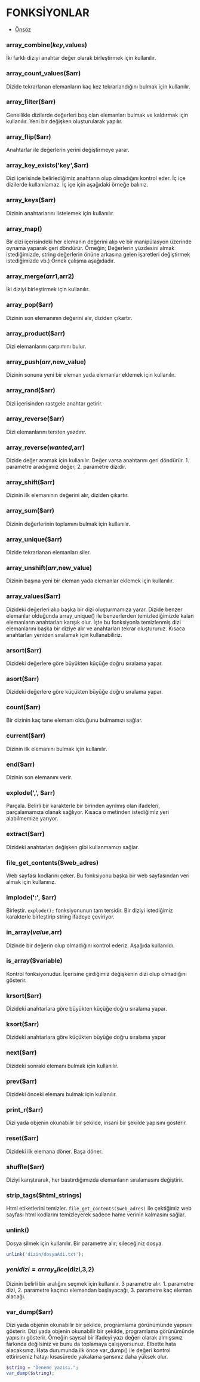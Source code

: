 # FONKSİYONLAR

- [Önsöz](https://github.com/cicekhasan/DersNotlarim)


### array_combine($key,$values)
İki farklı diziyi anahtar değer olarak birleştirmek için kullanılır.

### array_count_values($arr)
Dizide tekrarlanan elemanların kaç kez tekrarlandığını bulmak için kullanılır.

### array_filter($arr)
Genellikle dizilerde değerleri boş olan elemanları bulmak ve kaldırmak için kullanılır. Yeni bir değişken oluşturularak yapılır.

### array_flip($arr)
Anahtarlar ile değerlerin yerini değiştirmeye yarar.

### array_key_exists('key',$arr)
Dizi içerisinde belirlediğimiz anahtarın olup olmadığını kontrol eder. İç içe dizilerde kullanılamaz. İç içe için aşağıdaki örneğe balınız.

### array_keys($arr)
Dizinin anahtarlarını listelemek için kullanılır.

### array_map()
Bir dizi içerisindeki her elemanın değerini alıp ve bir manipülasyon üzerinde oynama yaparak geri döndürür. Örneğin; Değerlerin yüzdesini almak istediğimizde, string değerlerin önüne arkasına gelen işaretleri değiştirmek istediğimizde vb.) Örnek çalışma aşağıdadır.

### array_merge($arr1,$arr2)
İki diziyi birleştirmek için kullanılır.

### array_pop($arr)
Dizinin son elemanının değerini alır, diziden çıkartır.

### array_product($arr)
Dizi elemanlarını  çarpımını bulur.

### array_push($arr,$new_value)
Dizinin sonuna yeni bir eleman yada elemanlar eklemek için kullanılır.

### array_rand($arr)
Dizi içerisinden rastgele anahtar getirir.

### array_reverse($arr)
Dizi elemanlarını tersten yazdırır.

### array_reverse($wanted,$arr)
Dizide değer aramak için kullanılır. Değer varsa anahtarını geri döndürür. 1. parametre aradığımız değer, 2. parametre dizidir.

### array_shift($arr)
Dizinin ilk elemanının değerini alır, diziden çıkartır.

### array_sum($arr)
Dizinin değerlerinin toplamını bulmak için kullanılır.

### array_unique($arr)
Dizide tekrarlanan elemanları siler.

### array_unshift($arr,$new_value)
Dizinin başına yeni bir eleman yada elemanlar eklemek için kullanılır.

### array_values($arr)
Dizideki değerleri alıp başka bir dizi oluşturmamıza yarar. Dizide benzer elemanlar olduğunda array_unique() ile benzerlerden temizlediğimizde kalan elemanların anahtarları karışık olur. İşte bu fonksiyonla temizlenmiş dizi elemanlarını başka bir diziye alır ve anahtarları tekrar oluştururuz. Kısaca anahtarları yeniden sıralamak için kullanabiliriz.

### arsort($arr)
Dizideki değerlere göre büyükten küçüğe doğru sıralama yapar.

### asort($arr)
Dizideki değerlere göre küçükten büyüğe doğru sıralama yapar.

### count($arr)
Bir dizinin kaç tane elemanı olduğunu bulmamızı sağlar.

### current($arr)
Dizinin ilk elemanını bulmak için kullanılır.

### end($arr)
Dizinin son elemanını verir.

### explode(',', $arr)
Parçala. Belirli bir karakterle bir birinden ayrılmış olan ifadeleri, parçalamamıza olanak sağlıyor. Kısaca o metinden istediğimiz yeri alabilmemize yarıyor.

### extract($arr)
Dizideki anahtarları değişken gibi kullanmamızı sağlar.

### file_get_contents($web_adres)
Web sayfası kodlarını çeker. Bu fonksiyonu başka bir web sayfasından veri almak için kullanırız.

### implode(':', $arr)
Birleştir. `explode();` fonksiyonunun tam tersidir. Bir diziyi istediğimiz karakterle birleştirip string ifadeye çeviriyor.

### in_array($value,$arr)
Dizinde bir değerin olup olmadığını kontrol ederiz. Aşağıda kullanıldı.

### is_array($variable)
Kontrol fonksiyonudur. İçerisine girdiğimiz değişkenin dizi olup olmadığını gösterir.

### krsort($arr)
Dizideki anahtarlara göre büyükten küçüğe doğru sıralama yapar.

### ksort($arr)
Dizideki anahtarlara göre küçükten büyüğe doğru sıralama yapar

### next($arr)
Dizideki sonraki elemanı bulmak için kullanılır.

### prev($arr)
Dizideki önceki elemanı bulmak için kullanılır.

### print_r($arr)
Dizi yada objenin okunabilir bir şekilde, insani bir şekilde yapısını gösterir.

### reset($arr)
Dizideki ilk elemana döner. Başa döner.

### shuffle($arr)
Diziyi karıştırarak, her bastırdığımızda elemanların sıralamasını değiştirir.

### strip_tags($html_strings)
Html etiketlerini temizler. ```file_get_contents($web_adres)``` ile çektiğimiz web sayfası html kodlarını temizleyerek sadece hame verinin kalmasını sağlar.

### unlink()
Dosya silmek için kullanılır. Bir parametre alır; sileceğiniz dosya.
```php
unlink('dizin/dosyaAdi.txt');
```
### $yenidizi=array_slice($dizi,3,2)
Dizinin belirli bir aralığını seçmek için kullanılır. 3 parametre alır. 1. parametre dizi, 2. parametre kaçıncı elemandan başlayacağı, 3. parametre kaç eleman alacağı.

### var_dump($arr)
Dizi yada objenin okunabilir bir şekilde, programlama görünümünde yapısını gösterir. Dizi yada objenin okunabilir bir şekilde, programlama görünümünde yapısını gösterir. Örneğin sayısal bir ifadeyi yazı değeri olarak almışsınız farkında değilsiniz ve bunu da toplamaya çalışıyorsunuz. Elbette hata alacaksınız. Hata durumunda ilk önce var_dump() ile değeri kontrol ettirirseniz hatayı kısasürede yakalama şansınız daha yüksek olur.

```php
$string = "Deneme yazısı.";
var_dump($string);
```

